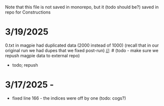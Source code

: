 Note that this file is not saved in monorepo, but it (todo should be?) saved in 
repo for Constructions

# 3/19/2025
0.txt in magpie had duplicated data (2000 instead of 1000)
(recall that in our original run we had dupes that we fixed post-run)
[//]: # (todo - make sure we repush magpie data to external repo)
- todo; repush

# 3/17/2025 -
[//]: # ( todo cogs)
- fixed line 166 - the indices were off by one (todo: cogs?)
